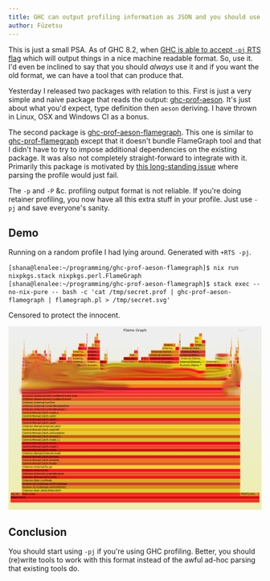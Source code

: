 ```yaml
---
title: GHC can output profiling information as JSON and you should use it.
author: Fūzetsu
---
```


This is just a small PSA. As of GHC 8.2, when [GHC is able to accept
`-pj` RTS
flag](http://downloads.haskell.org/~ghc/latest/docs/html/users_guide/profiling.html#json-profile-format)
which will output things in a nice machine readable format. So, use
it. I'd even be inclined to say that you should _always_ use it and if
you want the old format, we can have a tool that can produce that.

Yesterday I released two packages with relation to this. First is just
a very simple and naive package that reads the output:
[ghc-prof-aeson](https://hackage.haskell.org/package/ghc-prof-aeson).
It's just about what you'd expect, type definition then `aeson`
deriving. I have thrown in Linux, OSX and Windows CI as a bonus.

The second package is
[ghc-prof-aeson-flamegraph](https://hackage.haskell.org/package/ghc-prof-aeson-flamegraph).
This one is similar to
[ghc-prof-flamegraph](https://hackage.haskell.org/package/ghc-prof-flamegraph)
except that it doesn't bundle FlameGraph tool and that I didn't have
to try to impose additional dependencies on the existing package. It
was also not completely straight-forward to integrate with it.
Primarily this package is motivated by [this long-standing
issue](https://github.com/fpco/ghc-prof-flamegraph/issues/10) where
parsing the profile would just fail.

The `-p` and `-P` &c. profiling output format is not reliable. If
you're doing retainer profiling, you now have all this extra stuff in
your profile. Just use `-pj` and save everyone's sanity.

Demo
-----

Running on a random profile I had lying around. Generated with `+RTS -pj`.

```
[shana@lenalee:~/programming/ghc-prof-aeson-flamegraph]$ nix run nixpkgs.stack nixpkgs.perl.FlameGraph
[shana@lenalee:~/programming/ghc-prof-aeson-flamegraph]$ stack exec --no-nix-pure -- bash -c 'cat /tmp/secret.prof | ghc-prof-aeson-flamegraph | flamegraph.pl > /tmp/secret.svg'
```

Censored to protect the innocent.

![censored_prof](images/ghc-prof-aeson-secret.png)


Conclusion
------------

You should start using `-pj` if you're using GHC profiling. Better,
you should (re)write tools to work with this format instead of the
awful ad-hoc parsing that existing tools do.

